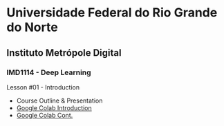 # Universidade Federal do Rio Grande do Norte
## Instituto Metrópole Digital
### IMD1114 - Deep Learning


Lesson #01 - Introduction
  - Course Outline & Presentation
  - [Google Colab Introduction](https://www.loom.com/share/8a4f0d34b3cb4d9ea04b6dcf0b3d1aca)
  - [Google Colab Cont.](https://www.loom.com/share/d96cb0af7d9c4416bfe8145c93248a11)
